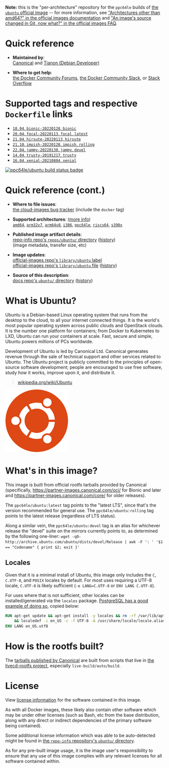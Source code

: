 <!--

********************************************************************************

WARNING:

    DO NOT EDIT "ubuntu/README.md"

    IT IS AUTO-GENERATED

    (from the other files in "ubuntu/" combined with a set of templates)

********************************************************************************

-->

**Note:** this is the "per-architecture" repository for the `ppc64le` builds of [the `ubuntu` official image](https://hub.docker.com/_/ubuntu) -- for more information, see ["Architectures other than amd64?" in the official images documentation](https://github.com/docker-library/official-images#architectures-other-than-amd64) and ["An image's source changed in Git, now what?" in the official images FAQ](https://github.com/docker-library/faq#an-images-source-changed-in-git-now-what).

# Quick reference

-	**Maintained by**:  
	[Canonical](https://launchpad.net/cloud-images) and [Tianon (Debian Developer)](https://github.com/tianon/docker-brew-ubuntu-core)

-	**Where to get help**:  
	[the Docker Community Forums](https://forums.docker.com/), [the Docker Community Slack](https://dockr.ly/slack), or [Stack Overflow](https://stackoverflow.com/search?tab=newest&q=docker)

# Supported tags and respective `Dockerfile` links

-	[`18.04`, `bionic-20220128`, `bionic`](https://github.com/tianon/docker-brew-ubuntu-core/blob/f575f4b63f2209429bcb1e070232b19f0419f9e0/bionic/Dockerfile)
-	[`20.04`, `focal-20220113`, `focal`, `latest`](https://github.com/tianon/docker-brew-ubuntu-core/blob/f575f4b63f2209429bcb1e070232b19f0419f9e0/focal/Dockerfile)
-	[`21.04`, `hirsute-20220113`, `hirsute`](https://github.com/tianon/docker-brew-ubuntu-core/blob/f575f4b63f2209429bcb1e070232b19f0419f9e0/hirsute/Dockerfile)
-	[`21.10`, `impish-20220128`, `impish`, `rolling`](https://github.com/tianon/docker-brew-ubuntu-core/blob/f575f4b63f2209429bcb1e070232b19f0419f9e0/impish/Dockerfile)
-	[`22.04`, `jammy-20220130`, `jammy`, `devel`](https://github.com/tianon/docker-brew-ubuntu-core/blob/f575f4b63f2209429bcb1e070232b19f0419f9e0/jammy/Dockerfile)
-	[`14.04`, `trusty-20191217`, `trusty`](https://github.com/tianon/docker-brew-ubuntu-core/blob/f575f4b63f2209429bcb1e070232b19f0419f9e0/trusty/Dockerfile)
-	[`16.04`, `xenial-20210804`, `xenial`](https://github.com/tianon/docker-brew-ubuntu-core/blob/f575f4b63f2209429bcb1e070232b19f0419f9e0/xenial/Dockerfile)

[![ppc64le/ubuntu build status badge](https://img.shields.io/jenkins/s/https/doi-janky.infosiftr.net/job/multiarch/job/ppc64le/job/ubuntu.svg?label=ppc64le/ubuntu%20%20build%20job)](https://doi-janky.infosiftr.net/job/multiarch/job/ppc64le/job/ubuntu/)

# Quick reference (cont.)

-	**Where to file issues**:  
	[the cloud-images bug tracker](https://bugs.launchpad.net/cloud-images) (include the `docker` tag)

-	**Supported architectures**: ([more info](https://github.com/docker-library/official-images#architectures-other-than-amd64))  
	[`amd64`](https://hub.docker.com/r/amd64/ubuntu/), [`arm32v7`](https://hub.docker.com/r/arm32v7/ubuntu/), [`arm64v8`](https://hub.docker.com/r/arm64v8/ubuntu/), [`i386`](https://hub.docker.com/r/i386/ubuntu/), [`ppc64le`](https://hub.docker.com/r/ppc64le/ubuntu/), [`riscv64`](https://hub.docker.com/r/riscv64/ubuntu/), [`s390x`](https://hub.docker.com/r/s390x/ubuntu/)

-	**Published image artifact details**:  
	[repo-info repo's `repos/ubuntu/` directory](https://github.com/docker-library/repo-info/blob/master/repos/ubuntu) ([history](https://github.com/docker-library/repo-info/commits/master/repos/ubuntu))  
	(image metadata, transfer size, etc)

-	**Image updates**:  
	[official-images repo's `library/ubuntu` label](https://github.com/docker-library/official-images/issues?q=label%3Alibrary%2Fubuntu)  
	[official-images repo's `library/ubuntu` file](https://github.com/docker-library/official-images/blob/master/library/ubuntu) ([history](https://github.com/docker-library/official-images/commits/master/library/ubuntu))

-	**Source of this description**:  
	[docs repo's `ubuntu/` directory](https://github.com/docker-library/docs/tree/master/ubuntu) ([history](https://github.com/docker-library/docs/commits/master/ubuntu))

# What is Ubuntu?

Ubuntu is a Debian-based Linux operating system that runs from the desktop to the cloud, to all your internet connected things. It is the world's most popular operating system across public clouds and OpenStack clouds. It is the number one platform for containers; from Docker to Kubernetes to LXD, Ubuntu can run your containers at scale. Fast, secure and simple, Ubuntu powers millions of PCs worldwide.

Development of Ubuntu is led by Canonical Ltd. Canonical generates revenue through the sale of technical support and other services related to Ubuntu. The Ubuntu project is publicly committed to the principles of open-source software development; people are encouraged to use free software, study how it works, improve upon it, and distribute it.

> [wikipedia.org/wiki/Ubuntu](https://en.wikipedia.org/wiki/Ubuntu)

![logo](https://raw.githubusercontent.com/docker-library/docs/01c12653951b2fe592c1f93a13b4e289ada0e3a1/ubuntu/logo.png)

# What's in this image?

This image is built from official rootfs tarballs provided by Canonical (specifically, https://partner-images.canonical.com/oci/ for Bionic and later and https://partner-images.canonical.com/core/ for older releases).

The `ppc64le/ubuntu:latest` tag points to the "latest LTS", since that's the version recommended for general use. The `ppc64le/ubuntu:rolling` tag points to the latest release (regardless of LTS status).

Along a similar vein, the `ppc64le/ubuntu:devel` tag is an alias for whichever release the "devel" suite on the mirrors currently points to, as determined by the following one-liner: `wget -qO- http://archive.ubuntu.com/ubuntu/dists/devel/Release | awk -F ': ' '$1 == "Codename" { print $2; exit }'`

## Locales

Given that it is a minimal install of Ubuntu, this image only includes the `C`, `C.UTF-8`, and `POSIX` locales by default. For most uses requiring a UTF-8 locale, `C.UTF-8` is likely sufficient (`-e LANG=C.UTF-8` or `ENV LANG C.UTF-8`).

For uses where that is not sufficient, other locales can be installed/generated via the `locales` package. [PostgreSQL has a good example of doing so](https://github.com/docker-library/postgres/blob/69bc540ecfffecce72d49fa7e4a46680350037f9/9.6/Dockerfile#L21-L24), copied below:

```dockerfile
RUN apt-get update && apt-get install -y locales && rm -rf /var/lib/apt/lists/* \
	&& localedef -i en_US -c -f UTF-8 -A /usr/share/locale/locale.alias en_US.UTF-8
ENV LANG en_US.utf8
```

# How is the rootfs built?

The [tarballs published by Canonical](https://partner-images.canonical.com/oci/) are built from scripts that live in [the livecd-rootfs project](https://code.launchpad.net/~ubuntu-core-dev/livecd-rootfs/+git/livecd-rootfs/+ref/ubuntu/master), especially `live-build/auto/build`.

# License

View [license information](https://www.ubuntu.com/about/about-ubuntu/licensing) for the software contained in this image.

As with all Docker images, these likely also contain other software which may be under other licenses (such as Bash, etc from the base distribution, along with any direct or indirect dependencies of the primary software being contained).

Some additional license information which was able to be auto-detected might be found in [the `repo-info` repository's `ubuntu/` directory](https://github.com/docker-library/repo-info/tree/master/repos/ubuntu).

As for any pre-built image usage, it is the image user's responsibility to ensure that any use of this image complies with any relevant licenses for all software contained within.
